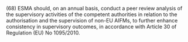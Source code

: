 (68) ESMA should, on an annual basis, conduct a peer review analysis of the supervisory activities of the competent authorities in relation to the authorisation and the supervision of non-EU AIFMs, to further enhance consistency in supervisory outcomes, in accordance with Article 30 of Regulation (EU) No 1095/2010.